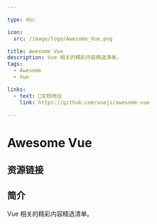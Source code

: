 ```yaml
---

type: doc

icon:
  src: /image/logo/Awesome_Vue.png

title: Awesome Vue
description: Vue 相关的精彩内容精选清单。
tags:
  - Awesome
  - Vue

links:
  - text: 📖文档地址
    link: https://github.com/vuejs/awesome-vue

---
```


<ShowLogo />

# Awesome Vue

<ShowTags />

<ShowBreadcrumb />

## 资源链接

<ShowLinks />

## 简介

Vue 相关的精彩内容精选清单。
